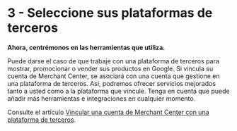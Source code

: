 # 3 - Seleccione sus plataformas de terceros

**Ahora, centrémonos en las herramientas que utiliza.**

Puede darse el caso de que trabaje con una plataforma de terceros para mostrar, promocionar o vender sus productos en Google. Si vincula su cuenta de Merchant Center, se asociará con una cuenta que gestione en una plataforma de terceros. Así, podremos ofrecer servicios mejorados tanto a usted como a la plataforma que vincule. Tenga en cuenta que puede añadir más herramientas e integraciones en cualquier momento.

Consulte el artículo [Vincular una cuenta de Merchant Center con una plataforma de terceros](https://support.google.com/merchants/answer/9843619).
